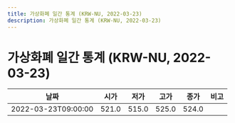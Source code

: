 ```yaml
---
title: 가상화폐 일간 통계 (KRW-NU, 2022-03-23)
description: 가상화폐 일간 통계 (KRW-NU, 2022-03-23)
---
```


가상화폐 일간 통계 (KRW-NU, 2022-03-23)
===

|날짜|시가|저가|고가|종가|비고|
|--|--|--|--|--|--|
|2022-03-23T09:00:00|521.0|515.0|525.0|524.0|    |
